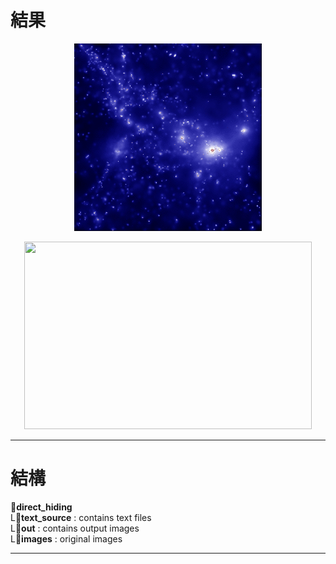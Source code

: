 # 結果
<p align="center">
  <img src="/direct_hiding/images/image.jpg" width="300" alt="original image">
</p>
<p align="center">
  <img width="460" height="300" src="http://www.fillmurray.com/460/300">
</p>  

---

# 結構
:file_folder:**direct_hiding**  
  L:file_folder:**text_source** : contains text files  
  L:file_folder:**out** : contains output images  
  L:file_folder:**images** : original images  

---

#
